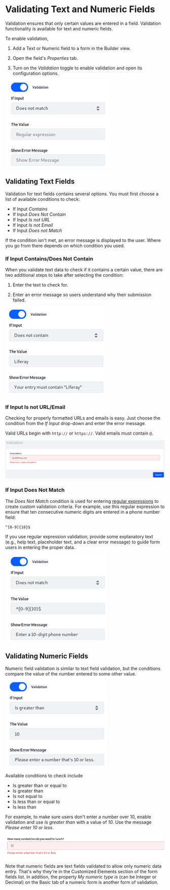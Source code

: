 # Validating Text and Numeric Fields [](id=validating-text-and-numeric-fields)

Validation ensures that only certain values are entered in a field. Validation
functionality is available for text and numeric fields. 

To enable validation, 

1.  Add a Text or Numeric field to a form in the Builder view. 

2.  Open the field's *Properties* tab. 

3.  Turn on the *Validation* toggle to enable validation and open its 
    configuration options. 

![Figure 1: Validate data to ensure you're collecting only useful information.](../../images/forms-text-validation.png)

## Validating Text Fields [](id=validating-text-fields)

Validation for text fields contains several options. You must first choose a 
list of available conditions to check: 

-   If Input *Contains*
-   If Input *Does Not Contain*
-   If Input *Is not URL*
-   If Input *Is not Email*
-   If Input *Does not Match*

If the condition isn't met, an error message is displayed to the user. Where you 
go from there depends on which condition you used. 

### If Input Contains/Does Not Contain [](id=if-input-contains-does-not-contain)

When you validate text data to check if it contains a certain value, there are 
two additional steps to take after selecting the condition: 

1.  Enter the text to check for. 

2.  Enter an error message so users understand why their submission failed. 

![Figure 2: If *Liferay* isn't part of the field's value, an error message is displayed.](../../images/forms-text-val-contains.png)

### If Input Is not URL/Email [](id=if-input-is-not-url-email)

Checking for properly formatted URLs and emails is easy. Just choose the 
condition from the *If Input* drop-down and enter the error message. 

Valid URLs begin with `http://` or `https://`. Valid emails must contain `@`.

![Figure 3: Use text field validation to make sure users enter a valid email address or URL.](../../images/forms-text-val-email.png)

### If Input Does Not Match [](id=if-input-does-not-match)

The *Does Not Match* condition is used for entering 
[regular expressions](https://en.wikipedia.org/wiki/Regular_expression) 
to create custom validation criteria. For example, use this regular expression 
to ensure that ten consecutive numeric digits are entered in a phone number 
field:

    ^[0-9]{10}$

If you use regular expression validation, provide some explanatory text (e.g., 
help text, placeholder text, and a clear error message) to guide form users in 
entering the proper data.

![Figure 4: Regular expression text validation opens up countless possibilities.](../../images/forms-text-val-regex.png)

## Validating Numeric Fields [](id=validating-numeric-fields)

Numeric field validation is similar to text field validation, but the conditions 
compare the value of the number entered to some other value. 

![Figure 5: Numeric conditions constrain user-entered numeric data.](../../images/forms-numeric-val2.png)

Available conditions to check include

-   Is greater than or equal to
-   Is greater than
-   Is not equal to
-   Is less than or equal to
-   Is less than

For example, to make sure users don't enter a number over 10, enable validation
and use *Is greater than* with a value of *10*. Use the message 
*Please enter 10 or less*. 

![Figure 6: Make sure user-entered numeric data is within reasonable bounds. Nobody needs 11 sandwiches for lunch.](../../images/forms-numeric-val1.png)

Note that numeric fields are text fields validated to allow only numeric data 
entry. That's why they're in the Customized Elements section of the form fields 
list. In addition, the property *My numeric type is* (can be Integer or Decimal) 
on the Basic tab of a numeric form is another form of validation. 
